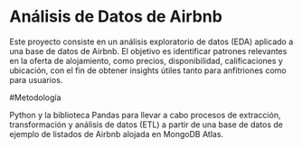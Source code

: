 # Análisis de Datos de Airbnb

Este proyecto consiste en un análisis exploratorio de datos (EDA) aplicado a una base de datos de Airbnb. El objetivo es identificar patrones relevantes en la oferta de alojamiento, como precios, disponibilidad, calificaciones y ubicación, con el fin de obtener insights útiles tanto para anfitriones como para usuarios.

#Metodología

Python y la biblioteca Pandas para llevar a cabo procesos de extracción, transformación y análisis de datos (ETL) a partir de una base de datos de ejemplo de listados de Airbnb alojada en MongoDB Atlas.

